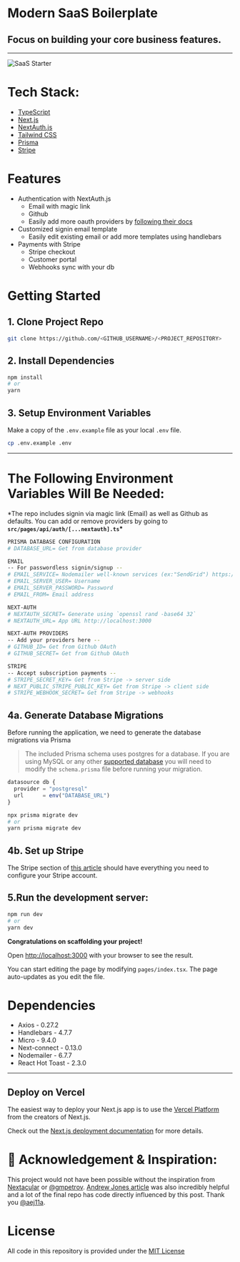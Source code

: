 # **Modern SaaS Boilerplate**

## Focus on building your core business features.

---

![SaaS Starter](https://res.cloudinary.com/dxghtqpao/image/upload/v1659066394/A_Modern_SaaS_Boilerplate_wtiao3.png)

# **Tech Stack:**

- [TypeScript](https://typescriptlang.org/)
- [Next.js](https://nextjs.org)
- [NextAuth.js](https://next-auth.js.org/)
- [Tailwind CSS](https://tailwindcss.com/)
- [Prisma](https://prisma.io/)
- [Stripe](https://stripe.com/)

# **Features**

- Authentication with NextAuth.js
  - Email with magic link
  - Github
  - Easily add more oauth providers by [following their docs](https://next-auth.js.org/configuration/providers/oauth)
- Customized signin email template
  - Easily edit existing email or add more templates using handlebars
- Payments with Stripe
  - Stripe checkout
  - Customer portal
  - Webhooks sync with your db

# **Getting Started**

## **1. Clone Project Repo**

```bash
git clone https://github.com/<GITHUB_USERNAME>/<PROJECT_REPOSITORY>
```

## **2. Install Dependencies**

```bash
npm install
# or
yarn
```

## **3. Setup Environment Variables**

Make a copy of the `.env.example` file as your local `.env` file.

```bash
cp .env.example .env
```

---

# **The Following Environment Variables Will Be Needed:**

\*The repo includes signin via magic link (Email) as well as Github as defaults. You can add or remove providers by going to **`src/pages/api/auth/[...nextauth].ts`\***

```bash
PRISMA DATABASE CONFIGURATION
# DATABASE_URL= Get from database provider

EMAIL
-- For passwordless signin/signup --
# EMAIL_SERVICE= Nodemailer well-known services (ex:"SendGrid") https://nodemailer.com/smtp/well-known/
# EMAIL_SERVER_USER= Username
# EMAIL_SERVER_PASSWORD= Password
# EMAIL_FROM= Email address

NEXT-AUTH
# NEXTAUTH_SECRET= Generate using `openssl rand -base64 32`
# NEXTAUTH_URL= App URL http://localhost:3000

NEXT-AUTH PROVIDERS
-- Add your providers here --
# GITHUB_ID= Get from Github OAuth
# GITHUB_SECRET= Get from Github OAuth

STRIPE
-- Accept subscription payments --
# STRIPE_SECRET_KEY= Get from Stripe -> server side
# NEXT_PUBLIC_STRIPE_PUBLIC_KEY= Get from Stripe -> client side
# STRIPE_WEBHOOK_SECRET= Get from Stripe -> webhooks
```

## **4a. Generate Database Migrations**

Before running the application, we need to generate the database migrations via Prisma

> The included Prisma schema uses postgres for a database. If you are using MySQL or any other [supported database](https://www.prisma.io/docs/reference/database-reference/supported-databases) you will need to modify the `schema.prisma` file before running your migration.

```javascript
datasource db {
  provider = "postgresql"
  url      = env("DATABASE_URL")
}
```

```bash
npx prisma migrate dev
# or
yarn prisma migrate dev
```

## **4b. Set up Stripe**

The Stripe section of [this article](https://dev.to/ajones_codes/how-to-add-user-accounts-and-paid-subscriptions-to-your-nextjs-website-585e) should have everything you need to configure your Stripe account.

## **5.Run the development server:**

```bash
npm run dev
# or
yarn dev
```

**Congratulations on scaffolding your project!**

Open [http://localhost:3000](http://localhost:3000) with your browser to see the result.

You can start editing the page by modifying `pages/index.tsx`. The page auto-updates as you edit the file.

# **Dependencies**

- Axios - 0.27.2
- Handlebars - 4.7.7
- Micro - 9.4.0
- Next-connect - 0.13.0
- Nodemailer - 6.7.7
- React Hot Toast - 2.3.0

---

## Deploy on Vercel

The easiest way to deploy your Next.js app is to use the [Vercel Platform](https://vercel.com/new?utm_medium=default-template&filter=next.js&utm_source=create-next-app&utm_campaign=create-next-app-readme) from the creators of Next.js.

Check out the [Next.js deployment documentation](https://nextjs.org/docs/deployment) for more details.

# **🙏 Acknowledgement & Inspiration:**

This project would not have been possible without the inspiration from [Nextacular](https://nextacular.co/) or [@gmpetrov](https://github.com/gmpetrov). [Andrew Jones article](https://dev.to/ajones_codes/how-to-add-user-accounts-and-paid-subscriptions-to-your-nextjs-website-585e) was also incredibly helpful and a lot of the final repo has code directly influenced by this post. Thank you [@aej11a](https://github.com/aej11a).

# **License**
All code in this repository is provided under the [MIT License](https://github.com/bolg55/SaaS-Starter/blob/main/LICENSE)

